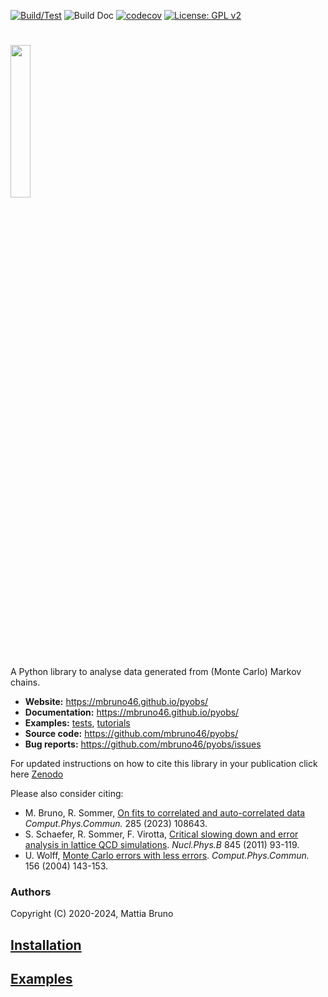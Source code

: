 
[![Build/Test](https://github.com/mbruno46/pyobs/workflows/Build/Test/badge.svg)](https://github.com/mbruno46/pyobs/actions?query=workflow%3ABuild%2FTest)
![Build Doc](https://github.com/mbruno46/pyobs/workflows/Build%20Doc/badge.svg)
[![codecov](https://codecov.io/gh/mbruno46/pyobs/branch/master/graph/badge.svg)](https://codecov.io/gh/mbruno46/pyobs)
[![License: GPL v2](https://img.shields.io/badge/License-GPL%20v2-blue.svg)](https://www.gnu.org/licenses/old-licenses/gpl-2.0.en.html)

# <img src="/doc/pyobs-logo.png" width="25%">

A Python library to analyse data generated 
from (Monte Carlo) Markov chains.

- **Website:** https://mbruno46.github.io/pyobs/
- **Documentation:** https://mbruno46.github.io/pyobs/
- **Examples:** [tests](./tests), [tutorials](./doc/tutorials)
- **Source code:** https://github.com/mbruno46/pyobs/
- **Bug reports:** https://github.com/mbruno46/pyobs/issues

For updated instructions on how to cite this library in your publication click here [Zenodo](https://doi.org/10.5281/zenodo.7546850)

Please also consider citing:

* M. Bruno, R. Sommer, [On fits to correlated and auto-correlated data](https://inspirehep.net/literature/2157883) *Comput.Phys.Commun.* 285 (2023) 108643.
* S. Schaefer, R. Sommer, F. Virotta, [Critical slowing down and error analysis in lattice QCD simulations](https://inspirehep.net/literature/871175). *Nucl.Phys.B* 845 (2011) 93-119.
* U. Wolff, [Monte Carlo errors with less errors](https://inspirehep.net/literature/621085). *Comput.Phys.Commun.* 156 (2004) 143-153.

### Authors

Copyright (C) 2020-2024, Mattia Bruno

## [Installation](https://mbruno46.github.io/pyobs/#installation)

## [Examples](https://mbruno46.github.io/pyobs/tutorials/index.html)
